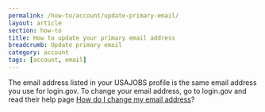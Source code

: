 ```yaml
---
permalink: /how-to/account/update-primary-email/
layout: article
section: how-to
title: How to update your primary email address
breadcrumb: Update primary email
category: account
tags: [account, email]
---
```


The email address listed in your USAJOBS profile is the same email address you use for login.gov. To change your email address, go to login.gov and read their help page [How do I change my email address](https://login.gov/help/changing-settings/how-do-i-change-my-email-address/)?


